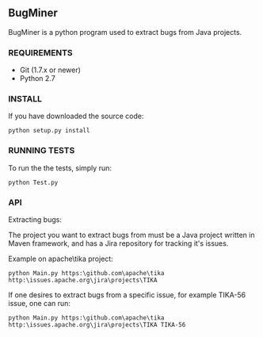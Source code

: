 ## BugMiner

BugMiner is a python program used to extract bugs from Java projects.


### REQUIREMENTS

* Git (1.7.x or newer)
* Python 2.7

### INSTALL

If you have downloaded the source code:

    python setup.py install


### RUNNING TESTS

To run the the tests, simply run:

    python Test.py


### API

Extracting bugs:

The project you want to extract bugs from must be a Java project written in Maven framework, and has a Jira repository for tracking it's issues.

Example on apache\tika project:

    python Main.py https:\github.com\apache\tika http:\issues.apache.org\jira\projects\TIKA

If one desires to extract bugs from a specific issue, for example TIKA-56 issue, one can run:

    python Main.py https:\github.com\apache\tika http:\issues.apache.org\jira\projects\TIKA TIKA-56

